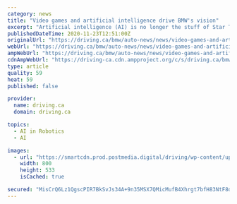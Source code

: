 ```yaml
---
category: news
title: "Video games and artificial intelligence drive BMW's vision"
excerpt: "Artificial intelligence (AI) is no longer the stuff of Star Trek androids or rebelling robots being wrangled by Will Smith. BMW uses AI in more than 400 applications and in every relevant area of the company."
publishedDateTime: 2020-11-23T12:51:00Z
originalUrl: "https://driving.ca/bmw/auto-news/news/video-games-and-artificial-intelligence-drive-bmws-vision"
webUrl: "https://driving.ca/bmw/auto-news/news/video-games-and-artificial-intelligence-drive-bmws-vision"
ampWebUrl: "https://driving.ca/bmw/auto-news/news/video-games-and-artificial-intelligence-drive-bmws-vision/amp"
cdnAmpWebUrl: "https://driving-ca.cdn.ampproject.org/c/s/driving.ca/bmw/auto-news/news/video-games-and-artificial-intelligence-drive-bmws-vision/amp"
type: article
quality: 59
heat: 59
published: false

provider:
  name: driving.ca
  domain: driving.ca

topics:
  - AI in Robotics
  - AI

images:
  - url: "https://smartcdn.prod.postmedia.digital/driving/wp-content/uploads/2020/11/P11_Collaboration_Content_Body_teaser_1800x1800_square.jpg?w=800&crop=1&strip=all&crop=1&strip=all"
    width: 800
    height: 533
    isCached: true

secured: "MisCrQ6Lz1QgscPIR7BkSvJs34A+9n35MSX7QMicMufB4Xhrgt7bfH83NtF8dVoBIuxZNJbA03ajwAyp5kyoyEYLGmdLeRsc6O82ROO8Fadxj4LFDtOhJ78xVQF8YrBsgJv3itV+iRCOxPoK7VKHT4KJB7lb7xlJniF31vOgDoBppedmHj70xg0Sg4XMQpaa8/oZKiHhztq4GQN2pCYBqbVOAOamLfCNqC7LQrPFaLPKpzMorXyxSGuEdMT+L/so1Vpt9xZi3+SP2pQV5oEtPQAIDu31cz+eAiulO2DjNtfdzoIkEZJB+lpPsaLzMgBaKkuMSHYxyejhJdGa7cghdbz45OBjc/Zyw6aZ2BkbHpc=;dTtN/wcMZRqn2N+b3mJWDw=="
---
```


